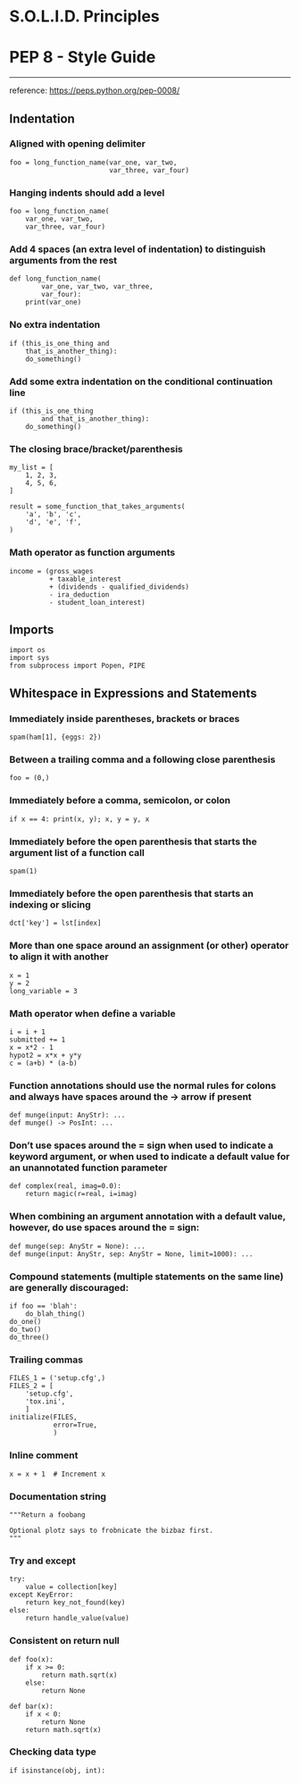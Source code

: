 # S.O.L.I.D. Principles


# PEP 8 - Style Guide
---
reference: https://peps.python.org/pep-0008/

## Indentation

### Aligned with opening delimiter
```
foo = long_function_name(var_one, var_two,
                         var_three, var_four)
```

### Hanging indents should add a level
```
foo = long_function_name(
    var_one, var_two,
    var_three, var_four)
```

### Add 4 spaces (an extra level of indentation) to distinguish arguments from the rest
```
def long_function_name(
        var_one, var_two, var_three,
        var_four):
    print(var_one)
```

### No extra indentation
```
if (this_is_one_thing and
    that_is_another_thing):
    do_something()
```

### Add some extra indentation on the conditional continuation line
```
if (this_is_one_thing
        and that_is_another_thing):
    do_something()
```

### The closing brace/bracket/parenthesis
```
my_list = [
    1, 2, 3,
    4, 5, 6,
]

result = some_function_that_takes_arguments(
    'a', 'b', 'c',
    'd', 'e', 'f',
)
```

### Math operator as function arguments
```
income = (gross_wages
          + taxable_interest
          + (dividends - qualified_dividends)
          - ira_deduction
          - student_loan_interest)
```

## Imports

```
import os
import sys
from subprocess import Popen, PIPE
```

## Whitespace in Expressions and Statements

### Immediately inside parentheses, brackets or braces
```
spam(ham[1], {eggs: 2})
```

### Between a trailing comma and a following close parenthesis
```
foo = (0,)
```

### Immediately before a comma, semicolon, or colon
```
if x == 4: print(x, y); x, y = y, x
```

### Immediately before the open parenthesis that starts the argument list of a function call
```
spam(1)
```

### Immediately before the open parenthesis that starts an indexing or slicing
```
dct['key'] = lst[index]
```

### More than one space around an assignment (or other) operator to align it with another
```
x = 1
y = 2
long_variable = 3
```

### Math operator when define a variable
```
i = i + 1
submitted += 1
x = x*2 - 1
hypot2 = x*x + y*y
c = (a+b) * (a-b)
```

### Function annotations should use the normal rules for colons and always have spaces around the -> arrow if present
```
def munge(input: AnyStr): ...
def munge() -> PosInt: ...
```

### Don’t use spaces around the = sign when used to indicate a keyword argument, or when used to indicate a default value for an unannotated function parameter
```
def complex(real, imag=0.0):
    return magic(r=real, i=imag)
```

### When combining an argument annotation with a default value, however, do use spaces around the = sign:
```
def munge(sep: AnyStr = None): ...
def munge(input: AnyStr, sep: AnyStr = None, limit=1000): ...
```

### Compound statements (multiple statements on the same line) are generally discouraged:
```
if foo == 'blah':
    do_blah_thing()
do_one()
do_two()
do_three()
```

### Trailing commas
```
FILES_1 = ('setup.cfg',)
FILES_2 = [
    'setup.cfg',
    'tox.ini',
    ]
initialize(FILES,
           error=True,
           )
```

### Inline comment
```
x = x + 1  # Increment x
```

### Documentation string
```
"""Return a foobang

Optional plotz says to frobnicate the bizbaz first.
"""
```

### Try and except
```
try:
    value = collection[key]
except KeyError:
    return key_not_found(key)
else:
    return handle_value(value)
```

### Consistent on return null
```
def foo(x):
    if x >= 0:
        return math.sqrt(x)
    else:
        return None

def bar(x):
    if x < 0:
        return None
    return math.sqrt(x)
```

### Checking data type
```
if isinstance(obj, int):
```